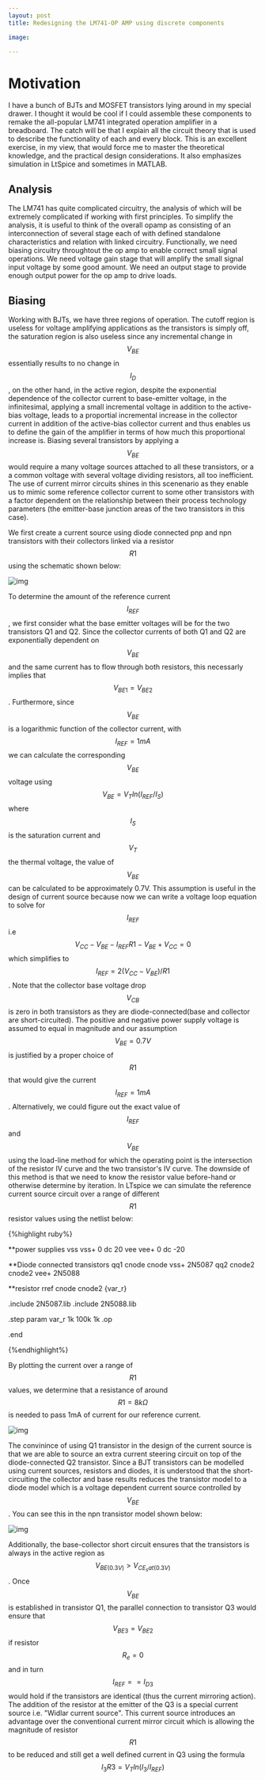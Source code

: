 ```yaml
---
layout: post
title: Redesigning the LM741-OP AMP using discrete components

image: 

---
```


# Motivation

I have a bunch of BJTs and MOSFET transistors lying around in my special drawer. I thought it would be cool if I could assemble these components to remake the all-popular LM741 integrated operation amplifier in a breadboard. The catch will 
be that I explain all the circuit theory that is used to describe the functionality of each and every block. This is an excellent exercise, in my view, that would 
force me to master the theoretical knowledge, and the practical design considerations. It also emphasizes simulation in LtSpice and sometimes in MATLAB. 

## Analysis

The LM741 has quite complicated circuitry, the analysis of which will be extremely complicated if working with first principles. To simplify the analysis, it is useful to think of
the overall opamp as consisting of an interconnection of several stage each of with defined standalone characteristics and relation with linked circuitry. Functionally, we need biasing circuitry throughtout the op amp to enable correct small signal operations. We need voltage gain stage that will amplify the small signal input voltage by some good amount. We need an output stage to provide enough output power for the op amp to drive loads. 

## Biasing

Working with BJTs, we have three regions of operation. The cutoff region is useless for voltage amplifying applications as the transistors is simply off, the saturation region is also useless since any incremental change in $$  V_{BE} $$ essentially results to no change in $$ I_{D}$$, on the other hand, in the active region,  despite the exponential dependence of the collector current to base-emitter voltage, in the infinitesimal, applying a small incremental voltage in addition to the active-bias voltage, leads to a proportial incremental increase in the collector current in addition of the active-bias collector current and thus enables us to define the gain of the amplifier in terms of how much this proportional increase is. Biasing several transistors by applying a $$V_{BE}$$ would require a many voltage sources attached to all these transistors, or a a common voltage with several voltage dividing resistors, all too inefficient. The use of current mirror circuits shines in this scenenario as they enable us to mimic some reference collector current to some other transistors with a factor dependent on the relationship between their process technology parameters (the emitter-base junction areas of the two transistors in this case). 

We first create a current source using diode connected pnp and npn transistors with their collectors linked via a resistor $$R1 $$ using the schematic shown below:


![img](/projects/images/LM741/reference_current-schematic.jpg)



To determine the amount of the reference current $$I_{REF}$$, we first consider what the base emitter voltages will be for the two transistors Q1 and Q2. Since the collector currents of both Q1 and Q2 are exponentially dependent on $$V_{BE}$$ and the same current has to flow through both resistors, this necessarly implies that $$ V_{BE1} = V_{BE2}$$ . Furthermore, since $$V_{BE}$$ is a logarithmic function of the collector current, with $$I_{REF}=1mA $$ we can calculate the corresponding $$ V_{BE} $$ voltage using $$ \begin {equation} V_{BE}=V_T ln(I_{REF}/I_S) \end {equation}$$  where $$ I_S $$ is the saturation current and $$ V_T $$ the thermal voltage, the  value of $$V_{BE}$$ can be calculated to be approximately 0.7V. This assumption is useful in the design of current source because now we can write a voltage loop equation to solve for $$I_{REF} $$ i.e  $$ V_{CC} - V_{BE} - I_{REF} R1 -V_{BE}+V_{CC}=0 $$ which simplifies to  $$ \begin{equation} I_{REF}= 2(V_{CC}- V_{BE})/R1 \end {equation} $$. Note that the collector base voltage drop $$ V_{CB} $$ is zero in both transistors as they are diode-connected(base and collector are short-circuited). The positive and negative power supply voltage is assumed to equal in magnitude and our assumption $$  V_{BE}=0.7V $$ is justified by a proper choice of $$ R1 $$ that would give the current $$I_{REF}=1mA $$ . Alternatively, we could figure out the exact value of $$I_{REF}$$ and $$  V_{BE}$$ using the load-line method for which the operating point is the intersection of the resistor IV curve and the two transistor's IV curve. The downside of this method is that we need to know the resistor value before-hand or otherwise determine by iteration. 
In LTspice we can simulate the reference current source circuit over a range of different $$ R1 $$ resistor values using the netlist  below:

{%highlight ruby%}


**power supplies
vss vss+ 0 dc 20
vee vee+ 0 dc -20

**Diode connected transistors
qq1 cnode cnode vss+ 2N5087
qq2 cnode2 cnode2 vee+ 2N5088

**resistor
rref cnode cnode2 {var_r}

.include 2N5087.lib
.include 2N5088.lib

.step param var_r 1k 100k 1k
.op

.end

{%endhighlight%}


By plotting the current over a range of $$ R1 $$ values, we determine that a resistance of around $$ R1=8k\Omega $$ is needed to pass 1mA of current for our reference current. 


![img](/projects/images/LM741/iref.jpg)


The convinince of using Q1 transistor in the design of the current source is that we are able to source an extra current steering circuit on top of the diode-connected Q2 transistor. Since a BJT transistors can be modelled using current sources, resistors and diodes, it is understood that the short-circuiting the collector and base results reduces the transistor model to a diode model which is a voltage dependent current source controlled by $$ V_{BE} $$. You can see this in the npn transistor model shown below:

![img](/projects/images/LM741/npn_model.jpg)

 Additionally, the base-collector short circuit ensures that the transistors is always in the active region as $$ V_{BE(0.3V)}> V_{CE_sat (0.3V)} $$ . Once $$ V_{BE} $$ is established in transistor Q1, the parallel connection to transistor Q3 would ensure that $$ V_{BE3}=V_{BE2} $$ if resistor $$ R_e=0 $$ and in turn $$ I_{REF}== I_{D3} $$ would hold if the transistors are identical (thus the current mirroring action). The addition of the resistor at the emitter of the Q3 is a special current source i.e. "Widlar current source". This current source introduces an advantage over the conventional current mirror circuit which is allowing the magnitude of resistor $$ R1 $$ to be reduced and still get a well defined current in Q3 using the formula $$ \begin {equation} I_3 R3 =V_T ln(I_3/I_{REF}) \end {equation} $$

